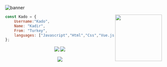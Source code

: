 ![banner](https://user-images.githubusercontent.com/68639045/131916233-85c955b3-75da-44f2-a4eb-50f1f334f180.png)

<img align='right' src="https://cdn.discordapp.com/avatars/778540663675158548/1dab8afe32b00fb7836f14a11778625e.webp?size=2048" width="150">

```js
const Kado = {
    Username:"Kado",
    Name: "Kadir",
    From: "Turkey",
    languages: ["Javascript","Html","Css","Vue.js","Node.js"]
};
```
<p align="center">
<a href="https://instagram.com/kadoresmi00" target"blank_"><img src="https://img.shields.io/badge/INSTAGRAM%20-0e0101.svg?&style=for-the-badge&logo=instagram&logoColor=white"></a>
<a href="https://open.spotify.com/user/0cdqi3qe7c31g9h0f6vt0w9px?si=782edcde10064395" target"blank_"><img src="https://img.shields.io/badge/Spotify%20-0e0101.svg?&style=for-the-badge&logo=spotify&logoColor=white"></a>
 <p align="center">
     <a><img src="https://lanyard-profile-readme.vercel.app/api/751952536021368893"></a>
</p>
